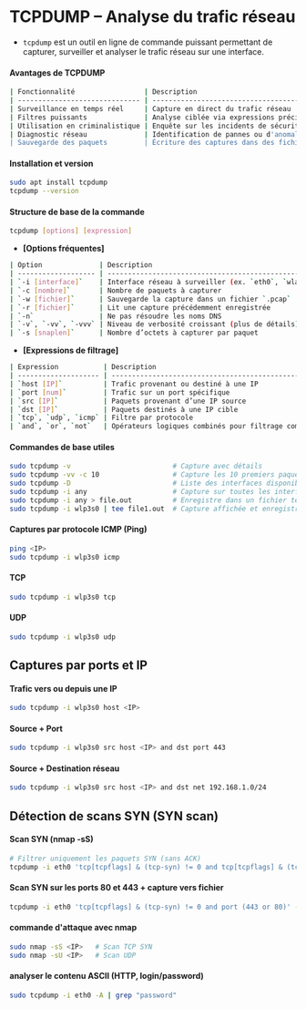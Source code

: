 # TCPDUMP – Analyse du trafic réseau

- `tcpdump` est un outil en ligne de commande puissant permettant de capturer, surveiller et analyser le trafic réseau sur une interface.

#### Avantages de TCPDUMP

```sh
| Fonctionnalité                 | Description                                     |
| ------------------------------ | ----------------------------------------------- |
| Surveillance en temps réel     | Capture en direct du trafic réseau              |
| Filtres puissants              | Analyse ciblée via expressions précises         |
| Utilisation en criminalistique | Enquête sur les incidents de sécurité           |
| Diagnostic réseau              | Identification de pannes ou d'anomalies         |
| Sauvegarde des paquets         | Écriture des captures dans des fichiers `.pcap` |
```

#### Installation et version

```sh
sudo apt install tcpdump
tcpdump --version
```

#### Structure de base de la commande

```sh
tcpdump [options] [expression]
```

- **[Options fréquentes]**

```sh
| Option              | Description                                                |
| ------------------- | ---------------------------------------------------------- |
| `-i [interface]`    | Interface réseau à surveiller (ex. `eth0`, `wlan0`, `any`) |
| `-c [nombre]`       | Nombre de paquets à capturer                               |
| `-w [fichier]`      | Sauvegarde la capture dans un fichier `.pcap`              |
| `-r [fichier]`      | Lit une capture précédemment enregistrée                   |
| `-n`                | Ne pas résoudre les noms DNS                               |
| `-v`, `-vv`, `-vvv` | Niveau de verbosité croissant (plus de détails)            |
| `-s [snaplen]`      | Nombre d’octets à capturer par paquet                      |
```

- **[Expressions de filtrage]**

```sh
| Expression           | Description                                         |
| -------------------- | --------------------------------------------------- |
| `host [IP]`          | Trafic provenant ou destiné à une IP                |
| `port [num]`         | Trafic sur un port spécifique                       |
| `src [IP]`           | Paquets provenant d’une IP source                   |
| `dst [IP]`           | Paquets destinés à une IP cible                     |
| `tcp`, `udp`, `icmp` | Filtre par protocole                                |
| `and`, `or`, `not`   | Opérateurs logiques combinés pour filtrage complexe |
```

#### Commandes de base utiles

```sh
sudo tcpdump -v                         # Capture avec détails
sudo tcpdump -vv -c 10                  # Capture les 10 premiers paquets (détails ++)
sudo tcpdump -D                         # Liste des interfaces disponibles
sudo tcpdump -i any                     # Capture sur toutes les interfaces
sudo tcpdump -i any > file.out          # Enregistre dans un fichier texte
sudo tcpdump -i wlp3s0 | tee file1.out  # Capture affichée et enregistrée simultanément
```

#### Captures par protocole ICMP (Ping)

```sh
ping <IP>
sudo tcpdump -i wlp3s0 icmp
```

#### TCP

```sh
sudo tcpdump -i wlp3s0 tcp
```

#### UDP

```sh
sudo tcpdump -i wlp3s0 udp
```

## Captures par ports et IP

#### Trafic vers ou depuis une IP

```sh
sudo tcpdump -i wlp3s0 host <IP>
```

#### Source + Port

```sh
sudo tcpdump -i wlp3s0 src host <IP> and dst port 443
```

#### Source + Destination réseau

```sh
sudo tcpdump -i wlp3s0 src host <IP> and dst net 192.168.1.0/24
```

## Détection de scans SYN (SYN scan)

#### Scan SYN (nmap -sS)

```sh
# Filtrer uniquement les paquets SYN (sans ACK)
tcpdump -i eth0 'tcp[tcpflags] & (tcp-syn) != 0 and tcp[tcpflags] & (tcp-ack) == 0'
```

#### Scan SYN sur les ports 80 et 443 + capture vers fichier

```sh
tcpdump -i eth0 'tcp[tcpflags] & (tcp-syn) != 0 and port (443 or 80)' -w scan_probes.pcap
```

#### commande d'attaque avec nmap

```sh
sudo nmap -sS <IP>   # Scan TCP SYN
sudo nmap -sU <IP>   # Scan UDP
```

#### analyser le contenu ASCII (HTTP, login/password)

```sh
sudo tcpdump -i eth0 -A | grep "password"
```
